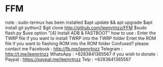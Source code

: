 # FFM
note : sudo-termux has been installed
$apt update && apt upgrade
$apt install git python2
$git clone http://github.com/leemrtnzz/FFM
$sudo flash.py
$use option "[4] Install ADB & FASTBOOT"
how to use :
Enter the TWRP file if you want to install TWRP into the TWRP folder
Entet the ROM file if you want to flashing ROM into the ROM folder
Confused? please contact me
Facebook : http://fb.me/leemrtnzz
Telegram : http://t.me/leemrtnzz
WhatsApp : +6283841365567
if you wish to donate :
Paypal : https://paypal.me/leemrtnzz
Telp : +6283841365567
